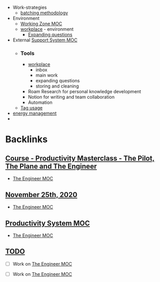 - Work-strategies
    - [batching methodology](<batching methodology.md>)
- Environment
    - [Working Zone MOC](<Working Zone MOC.md>)
    - [workplace](<workplace.md>) - environment
        - [Expanding questions](<Expanding questions.md>)
- External [Support System MOC](<Support System MOC.md>)
    - ### Tools
        - [workplace](<workplace.md>)
            - inbox
            - main work
            - expanding questions 
            - storing and cleaning
        - Roam Research for personal knowledge development
        - Notion for writing and team collaboration
        - Automation
    - [Tag usage](<Tag usage.md>)
- [energy management](<energy management.md>)
- 

# Backlinks
## [Course - Productivity Masterclass - The Pilot, The Plane and The Engineer](<Course - Productivity Masterclass - The Pilot, The Plane and The Engineer.md>)
- [The Engineer MOC](<The Engineer MOC.md>)

## [November 25th, 2020](<November 25th, 2020.md>)
- [The Engineer MOC](<The Engineer MOC.md>)

## [Productivity System MOC](<Productivity System MOC.md>)
- [The Engineer MOC](<The Engineer MOC.md>)

## [TODO](<TODO.md>)
- [ ] Work on [The Engineer MOC](<The Engineer MOC.md>)

- [ ] Work on [The Engineer MOC](<The Engineer MOC.md>)

